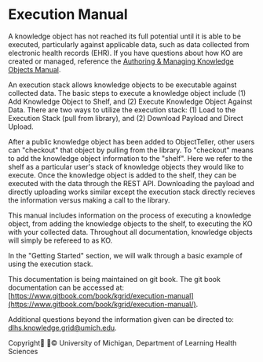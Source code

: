 # Execution Manual

A knowledge object has not reached its full potential until it is able to be executed, particularly against applicable data, such as data collected from electronic health records \(EHR\). If you have questions about how KO are created or managed, reference the [Authoring & Managing Knowledge Objects Manual](https://www.gitbook.com/book/kgrid/authoring-ii/details).

An execution stack allows knowledge objects to be executable against collected data. The basic steps to execute a knowledge object include \(1\) Add Knowledge Object to Shelf, and \(2\) Execute Knowledge Object Against Data. There are two ways to utilize the execution stack: \(1\) Load to the Execution Stack \(pull from library\), and \(2\) Download Payload and Direct Upload. 

After a public knowledge object has been added to ObjectTeller, other users can "checkout" that object by pulling from the library. To "checkout" means to add the knowledge object information to the "shelf". Here we refer to the shelf as a particular user's stack of knowledge objects they would like to execute. Once the knowledge object is added to the shelf, they can be executed with the data through the REST API. Downloading the payload and directly uploading works similar except the execution stack directly recieves the information versus making a call to the library.

This manual includes information on the process of executing a knowledge object, from adding the knowledge objects to the shelf, to executing the KO with your collected data. Throughout all documentation, knowledge objects will simply be refereed to as KO.

In the "Getting Started" section, we will walk through a basic example of using the execution stack.



This documentation is being maintained on git book. The git book documentation can be accessed at: [https://www.gitbook.com/book/kgrid/execution-manual](https://www.gitbook.com/book/kgrid/execution-manual/).

Additional questions beyond the information given can be directed to: dlhs.knowledge.grid@umich.edu.

Copyright © University of Michigan, Department of Learning Health Sciences


